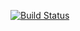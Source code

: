 [![Build Status](https://travis-ci.com/renatoAlexsander/spring-boot-admin-server.svg?branch=master)](https://travis-ci.com/renatoAlexsander/spring-boot-admin-server)